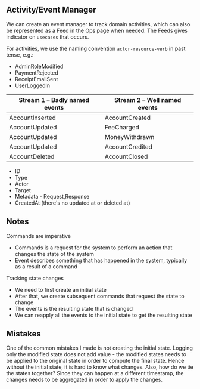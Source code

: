 ## Activity/Event Manager

We can create an event manager to track domain activities, which can also be represented as a Feed in the Ops page when needed. The Feeds gives indicator on `usecases` that occurs.

For activities, we use the naming convention `actor-resource-verb` in past tense, e.g.:
- AdminRoleModified
- PaymentRejected
- ReceiptEmailSent
- UserLoggedIn

| Stream 1 – Badly named events | Stream 2 – Well named events |
| - | - |
| AccountInserted |	AccountCreated |
| AccountUpdated |	FeeCharged |
| AccountUpdated |	MoneyWithdrawn |
| AccountUpdated |	AccountCredited |
| AccountDeleted |	AccountClosed |

- ID
- Type
- Actor
- Target
- Metadata - Request,Response
- CreatedAt (there's no updated at or deleted at)



## Notes

Commands are imperative
- Commands is a request for the system to perform an action that changes the state of the system
- Event describes something that has happened in the system, typically as a result of a command

Tracking state changes 
- We need to first create an initial state
- After that, we create subsequent commands that request the state to change
- The events is the resulting state that is changed
- We can reapply all the events to the initial state to get the resulting state



## Mistakes

One of the common mistakes I made is not creating the initial state. Logging only the modified state does not add value - the modified states needs to be applied to the original state in order to compute the final state. Hence without the initial state, it is hard to know what changes. Also, how do we tie the states together? Since they can happen at a different timestamp, the changes needs to be aggregated in order to apply the changes.
